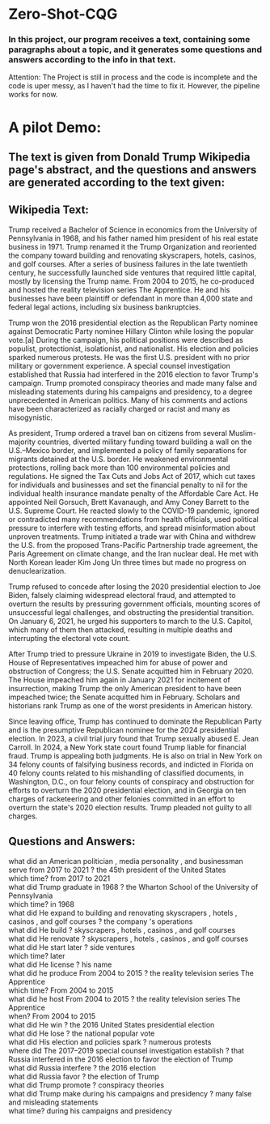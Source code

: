 # Zero-Shot-CQG


### In this project, our program receives a text, containing some paragraphs about a topic, and it generates some questions and answers according to the info in that text.

Attention: The Project is still in process and the code is incomplete and the code is uper messy, as I haven't had the time to fix it.
However, the pipeline works for now. 

# A pilot Demo:
## The text is given from Donald Trump Wikipedia page's abstract, and the questions and answers are generated according to the text given:

## Wikipedia Text:
Trump received a Bachelor of Science in economics from the University of Pennsylvania in 1968, and his father named him president of his real estate business in 1971. Trump renamed it the Trump Organization and reoriented the company toward building and renovating skyscrapers, hotels, casinos, and golf courses. After a series of business failures in the late twentieth century, he successfully launched side ventures that required little capital, mostly by licensing the Trump name. From 2004 to 2015, he co-produced and hosted the reality television series The Apprentice. He and his businesses have been plaintiff or defendant in more than 4,000 state and federal legal actions, including six business bankruptcies.

Trump won the 2016 presidential election as the Republican Party nominee against Democratic Party nominee Hillary Clinton while losing the popular vote.[a] During the campaign, his political positions were described as populist, protectionist, isolationist, and nationalist. His election and policies sparked numerous protests. He was the first U.S. president with no prior military or government experience. A special counsel investigation established that Russia had interfered in the 2016 election to favor Trump's campaign. Trump promoted conspiracy theories and made many false and misleading statements during his campaigns and presidency, to a degree unprecedented in American politics. Many of his comments and actions have been characterized as racially charged or racist and many as misogynistic.

As president, Trump ordered a travel ban on citizens from several Muslim-majority countries, diverted military funding toward building a wall on the U.S.–Mexico border, and implemented a policy of family separations for migrants detained at the U.S. border. He weakened environmental protections, rolling back more than 100 environmental policies and regulations. He signed the Tax Cuts and Jobs Act of 2017, which cut taxes for individuals and businesses and set the financial penalty to nil for the individual health insurance mandate penalty of the Affordable Care Act. He appointed Neil Gorsuch, Brett Kavanaugh, and Amy Coney Barrett to the U.S. Supreme Court. He reacted slowly to the COVID-19 pandemic, ignored or contradicted many recommendations from health officials, used political pressure to interfere with testing efforts, and spread misinformation about unproven treatments. Trump initiated a trade war with China and withdrew the U.S. from the proposed Trans-Pacific Partnership trade agreement, the Paris Agreement on climate change, and the Iran nuclear deal. He met with North Korean leader Kim Jong Un three times but made no progress on denuclearization.

Trump refused to concede after losing the 2020 presidential election to Joe Biden, falsely claiming widespread electoral fraud, and attempted to overturn the results by pressuring government officials, mounting scores of unsuccessful legal challenges, and obstructing the presidential transition. On January 6, 2021, he urged his supporters to march to the U.S. Capitol, which many of them then attacked, resulting in multiple deaths and interrupting the electoral vote count.

After Trump tried to pressure Ukraine in 2019 to investigate Biden, the U.S. House of Representatives impeached him for abuse of power and obstruction of Congress; the U.S. Senate acquitted him in February 2020. The House impeached him again in January 2021 for incitement of insurrection, making Trump the only American president to have been impeached twice; the Senate acquitted him in February. Scholars and historians rank Trump as one of the worst presidents in American history.

Since leaving office, Trump has continued to dominate the Republican Party and is the presumptive Republican nominee for the 2024 presidential election. In 2023, a civil trial jury found that Trump sexually abused E. Jean Carroll. In 2024, a New York state court found Trump liable for financial fraud. Trump is appealing both judgments. He is also on trial in New York on 34 felony counts of falsifying business records, and indicted in Florida on 40 felony counts related to his mishandling of classified documents, in Washington, D.C., on four felony counts of conspiracy and obstruction for efforts to overturn the 2020 presidential election, and in Georgia on ten charges of racketeering and other felonies committed in an effort to overturn the state's 2020 election results. Trump pleaded not guilty to all charges.


## Questions and Answers:
what did an American politician , media personality , and businessman serve from 2017 to 2021 ? the 45th president of the United States <br />
which time? from 2017 to 2021 <br />
what did Trump graduate in 1968 ? the Wharton School of the University of Pennsylvania <br />
which time? in 1968 <br />
what did He expand to building and renovating skyscrapers , hotels , casinos , and golf courses ? the company 's operations <br />
what did He build ? skyscrapers , hotels , casinos , and golf courses <br />
what did He renovate ? skyscrapers , hotels , casinos , and golf courses <br />
what did He start later ? side ventures <br />
which time? later <br />
what did He license ? his name <br />
what did he produce From 2004 to 2015 ? the reality television series The Apprentice <br />
which time? From 2004 to 2015 <br />
what did he host From 2004 to 2015 ? the reality television series The Apprentice <br />
when? From 2004 to 2015 <br />
what did He win ? the 2016 United States presidential election <br />
what did He lose ? the national popular vote <br />
what did His election and policies spark ? numerous protests <br />
where did The 2017–2019 special counsel investigation establish ? that Russia interfered in the 2016 election to favor the election of Trump <br />
what did Russia interfere ? the 2016 election <br />
what did Russia favor ? the election of Trump <br />
what did Trump promote ? conspiracy theories <br />
what did Trump make during his campaigns and presidency ? many false and misleading statements <br />
what time? during his campaigns and presidency <br />
